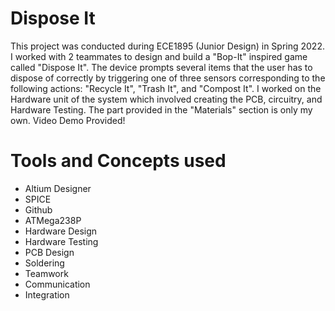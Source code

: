 # Dispose It 

This project was conducted during ECE1895 (Junior Design) in Spring 2022. I worked with 2 teammates to design and build a "Bop-It" inspired game called "Dispose It". The device prompts several items that the user has to dispose of correctly by triggering one of three sensors corresponding to the following actions: "Recycle It", "Trash It", and "Compost It". I worked on the Hardware unit of the system which involved creating the PCB, circuitry, and Hardware Testing. The part provided in the "Materials" section is only my own. Video Demo Provided! 

# Tools and Concepts used 

* Altium Designer
* SPICE 
* Github
* ATMega238P
* Hardware Design 
* Hardware Testing
* PCB Design
* Soldering
* Teamwork
* Communication 
* Integration

